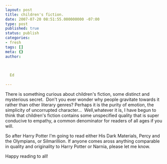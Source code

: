 ```yaml
---
layout: post
title: children's fiction.
date: 2007-07-20 08:51:55.000000000 -07:00
type: post
published: true
status: publish
categories:
- fresh
tags: []
meta: {}
author:
  
  
  
  Ed
  
---
```

<p>There is something curious about children's fiction, some distinct and mysterious secret.  Don't you ever wonder why people gravitate towards it rather than other literary genres? Perhaps it is the purity of emotion, the simplicity of uncorrupted character...  Well,whatever it is, I have begun to think that children's fiction contains some unspecified quality that is super conducive to empathy, a common denominator for readers of all ages if you will.</p>
<p>So after Harry Potter I'm going to read either His Dark Materials, Percy and the Olympians, or Silmarillion. If anyone comes aross anything comparable in quality and originality to Harry Potter or Narnia, please let me know.</p>
<p>Happy reading to all!</p>
